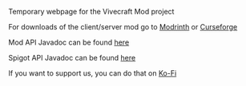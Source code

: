 Temporary webpage for the Vivecraft Mod project

For downloads of the client/server mod go to [Modrinth](https://modrinth.com/mod/vivecraft) or [Curseforge](https://www.curseforge.com/minecraft/mc-mods/vivecraft)

Mod API Javadoc can be found [here](https://vivecraft.github.io/javadoc/index.html)

Spigot API Javadoc can be found [here](https://vivecraft.github.io/spigot-javadoc/index.html)

If you want to support us, you can do that on [Ko-Fi](https://ko-fi.com/vivecraft)
